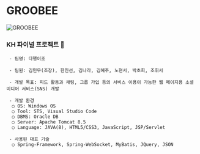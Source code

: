 # GROOBEE
![GROOBEE](/src/main/webapp/resources/icons/logo.png) 
### KH 파이널 프로젝트 :dog:
     
     - 팀명: 다행이조
     
     - 팀원: 김민우(조장), 한진선, 김나라, 김혜주, 노현서, 박초희, 조휘서
     
     - 개발 목표: 피드 활동과 채팅, 그룹 가입 등의 서비스 이용이 가능한 웹 페이지용 소셜 미디어 서비스(SNS) 개발
     
     - 개발 환경
      ○ OS: Windows OS
      ○ Tool: STS, Visual Studio Code
      ○ DBMS: Oracle DB
      ○ Server: Apache Tomcat 8.5
      ○ Language: JAVA(8), HTML5/CSS3, JavaScript, JSP/Servlet

     - 사용된 대표 기술
      ○ Spring-Framework, Spring-WebSocket, MyBatis, JQuery, JSON 
     
  
